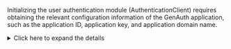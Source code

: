 Initializing the user authentication module (AuthenticationClient) requires obtaining the relevant configuration information of the GenAuth application, such as the application ID, application key, and application domain name.

<details>
<summary>Click here to expand the details</summary>

First, you need to create a **standard web application** or **backend application** in the [GenAuth console](https://console.genauth.ai):

![](~@imagesZhCn/reference/create-app-for-sdk.jpg)

After the creation is completed, you can get the relevant information in the **Application Details** page of this application. The following are several configuration items that you will often use:

- Application ID (App ID): The unique identifier of the application. It can be obtained in **Application Settings** - **Endpoint Information** in **Application Details**.

- Application Key (App Secret): Used to verify the legitimacy of the client request. It can be obtained in **Application Settings** - **Endpoint Information** in **Application Details**.

- Application Domain Name (App Host): The application domain name, such as https://example.genauth.ai. Note: The Host address is a sample style. The application Host address styles of different versions of user pools are different. The actual address is based on the **Authentication Address** field in **Application Configuration** - **Authentication Configuration** in **Application Details**.
- Login callback URL (Redirect Uri): When a user uses GenAuth's hosted login page for authentication, after authentication is completed, it will be redirected to this address through the browser `302`. Multiple addresses can be configured, and any one can be selected when initiating login.
- Logout callback URL (Logout Redirect Uri): When a user logs out on the browser side, it can be redirected to this address through the browser `302`. Multiple addresses can be configured, and any one can be selected when initiating logout.
- Token Endpoint Auth Method: The verification method that the client needs to provide when calling OIDC to obtain the Token interface or the Signin interface.
- Introspection Endpoint Auth Method: The verification method that the client needs to provide when calling OIDC to verify the legitimacy of the Token.
- Revoke Endpoint Auth Method: The verification method that the client needs to provide when calling OIDC to verify the legitimacy of the Token.

</details>
